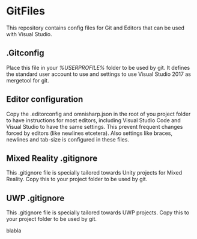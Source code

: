 # GitFiles

This repository contains config files for Git and Editors that can be used with Visual Studio.

## .Gitconfig ##
Place this file in your *%USERPROFILE%* folder to be used by git. It defines the standard user account to use and settings to use Visual Studio 2017 as mergetool for git.

## Editor configuration ##
Copy the .editorconfig and omnisharp.json in the root of you project folder to have instructions for most editors, including Visual Studio Code and Visual Studio to have the same settings. This prevent frequent changes forced by editors (like newlines etcetera). Also settings like braces, newlines and tab-size is configured in these files.

## Mixed Reality .gitignore ##
This .gitignore file is specially tailored towards Unity projects for Mixed Reality. Copy this to your project folder to be used by git.

## UWP .gitignore ##
This .gitignore file is specially tailored towards UWP projects. Copy this to your project folder to be used by git.

blabla
